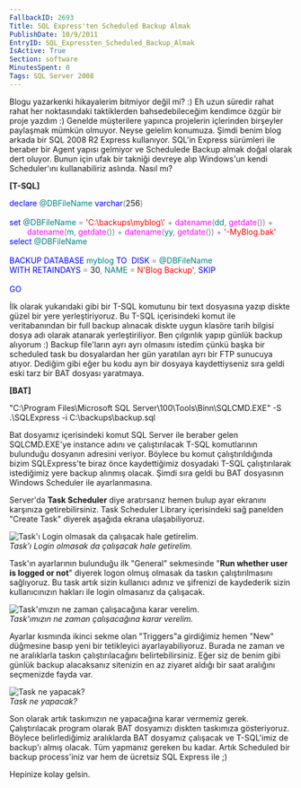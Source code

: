 ```yaml
---
FallbackID: 2693
Title: SQL Express'ten Scheduled Backup Almak
PublishDate: 10/9/2011
EntryID: SQL_Expressten_Scheduled_Backup_Almak
IsActive: True
Section: software
MinutesSpent: 0
Tags: SQL Server 2008
---
```

Blogu yazarkenki hikayalerim bitmiyor değil mi? :) Eh uzun süredir rahat
rahat her noktasındaki taktiklerden bahsedebileceğim kendimce özgür bir
proje yazdım :) Genelde müşterilere yapınca projelerin içlerinden
birşeyler paylaşmak mümkün olmuyor. Neyse gelelim konumuza. Şimdi benim
blog arkada bir SQL 2008 R2 Express kullanıyor. SQL'in Express sürümleri
ile beraber bir Agent yapısı gelmiyor ve Schedulede Backup almak doğal
olarak dert oluyor. Bunun için ufak bir takniği devreye alıp Windows'un
kendi Scheduler'ını kullanabiliriz aslında. Nasıl mı?

**[T-SQL]**

<span style="color:blue;">declare</span> <span
style="color:teal;">@DBFileName</span> <span
style="color:blue;">varchar</span><span
style="color:gray;">(</span>256<span style="color:gray;">)</span>  \
\
<span style="color:blue;">set</span> <span
style="color:teal;">@DBFileName</span> <span
style="color:gray;">=</span> <span
style="color:red;">'C:\\backups\\myblog\\'</span> <span
style="color:gray;">+</span> <span
style="color:magenta;">datename</span><span
style="color:gray;">(</span><span style="color:teal;">dd</span><span
style="color:gray;">,</span> <span
style="color:magenta;">getdate</span><span
style="color:gray;">())</span> <span style="color:gray;">+</span> <span
style="color:magenta;">\
        datename</span><span style="color:gray;">(</span><span
style="color:teal;">m</span><span style="color:gray;">,</span> <span
style="color:magenta;">getdate</span><span
style="color:gray;">())</span> <span style="color:gray;">+</span> <span
style="color:magenta;">datename</span><span
style="color:gray;">(</span><span style="color:teal;">yy</span><span
style="color:gray;">,</span> <span
style="color:magenta;">getdate</span><span
style="color:gray;">())</span> <span style="color:gray;">+</span> <span
style="color:red;">'-MyBlog.bak'</span>\
<span style="color:blue;">select</span> <span
style="color:teal;">@DBFileName</span>\
                       \
<span style="color:blue;">BACKUP</span> <span
style="color:blue;">DATABASE</span> <span
style="color:teal;">myblog</span> <span
style="color:blue;">TO</span>  <span
style="color:blue;">DISK</span> <span style="color:gray;">=</span> <span
style="color:teal;">@DBFileName</span> \
<span style="color:blue;">WITH</span> <span
style="color:blue;">RETAINDAYS</span> <span
style="color:gray;">=</span> 30<span style="color:gray;">,</span> <span
style="color:teal;">NAME</span> <span style="color:gray;">=</span> <span
style="color:red;">N'Blog Backup'</span><span
style="color:gray;">,</span> <span style="color:blue;">SKIP</span>\
\
<span style="color:blue;">GO</span>

İlk olarak yukarıdaki gibi bir T-SQL komutunu bir text dosyasına yazıp
diskte güzel bir yere yerleştiriyoruz. Bu T-SQL içerisindeki komut ile
veritabanından bir full backup alınacak diskte uygun klasöre tarih
bilgisi dosya adı olarak atanarak yerleştiriliyor. Ben çılgınlık yapıp
günlük backup alıyorum :) Backup file'ların ayrı ayrı olmasını istedim
çünkü başka bir scheduled task bu dosyalardan her gün yaratılan ayrı bir
FTP sunucuya atıyor. Dediğim gibi eğer bu kodu ayrı bir dosyaya
kaydettiyseniz sıra geldi eski tarz bir BAT dosyası yaratmaya.

**[BAT]**

"C:\\Program Files\\Microsoft SQL
Server\\100\\Tools\\Binn\\SQLCMD.EXE" -S .\\SQLExpress -i
C:\\backups\\backup.sql

Bat dosyamız içerisindeki komut SQL Server ile beraber gelen
SQLCMD.EXE'ye instance adını ve çalıştırılacak T-SQL komutlarının
bulunduğu dosyanın adresini veriyor. Böylece bu komut çalıştırıldığında
bizim SQLExpress'te biraz önce kaydettiğimiz dosyadaki T-SQL
çalıştırılarak istediğimiz yere backup alınmış olacak. Şimdi sıra geldi
bu BAT dosyasının Windows Scheduler ile ayarlanmasına.

Server'da **Task Scheduler** diye aratırsanız hemen bulup ayar ekranını
karşınıza getirebilirsiniz. Task Scheduler Library içerisindeki sağ
panelden "Create Task" diyerek aşağıda ekrana ulaşabiliyoruz.

![Task'ı Login olmasak da çalışacak hale
getirelim.](http://cdn.daron.yondem.com/assets/2693/scheduler_1.png)\
*Task'ı Login olmasak da çalışacak hale getirelim.*

Task'ın ayarlarının bulunduğu ilk "General" sekmesinde "**Run whether
user is logged or not**" diyerek logon olmuş olmasak da taskın
çalıştırılmasını sağlıyoruz. Bu task artık sizin kullanıcı adınız ve
şifrenizi de kaydederik sizin kullanıcınızın hakları ile login olmasanız
da çalışacak.

![Task'ımızın ne zaman çalışacağına karar
verelim.](http://cdn.daron.yondem.com/assets/2693/scheduler_2.png)\
*Task'ımızın ne zaman çalışacağına karar verelim.*

Ayarlar kısmında ikinci sekme olan "Triggers"a girdiğimiz hemen "New"
düğmesine basıp yeni bir tetikleyici ayarlayabiliyoruz. Burada ne zaman
ve ne aralıklarla taskın çalıştırılacağını belirtebilirsiniz. Eğer siz
de benim gibi günlük backup alacaksanız sitenizin en az ziyaret aldığı
bir saat aralığını seçmenizde fayda var.

![Task ne
yapacak?](http://cdn.daron.yondem.com/assets/2693/scheduler_3.png)\
*Task ne yapacak?*

Son olarak artık taskımızın ne yapacağına karar vermemiz gerek.
Çalıştırılacak program olarak BAT dosyamızı diskten taskımıza
gösteriyoruz. Böylece belirlediğimiz aralıklarda BAT dosyamız çalışacak
ve T-SQL'imiz de backup'ı almış olacak. Tüm yapmanız gereken bu kadar.
Artık Scheduled bir backup process'iniz var hem de ücretsiz SQL Express
ile ;)

Hepinize kolay gelsin.


